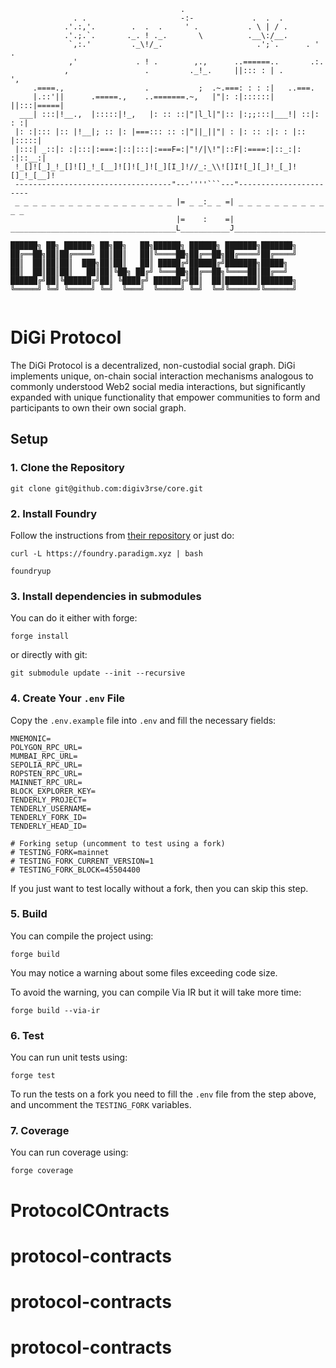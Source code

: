 ```
                                      .
              . .                     -:-             .  .  .
            .'.:,'.        .  .  .     ' .           . \ | / .
            .'.;.`.       ._. ! ._.       \          .__\:/__.
             `,:.'         ._\!/_.                     .';`.      . ' .
             ,'             . ! .        ,.,      ..======..       .:.
            ,                 .         ._!_.     ||::: : | .        ',
     .====.,                  .           ;  .~.===: : : :|   ..===.
     |.::'||      .=====.,    ..=======.~,   |"|: :|::::::|   ||:::|=====|
  ___| :::|!__.,  |:::::|!_,   |: :: ::|"|l_l|"|:: |:;;:::|___!| ::|: : :|
 |: :|::: |:: |!__|; :: |: |===::: :: :|"||_||"| : |: :: :|: : |:: |:::::|
 |:::| _::|: :|:::|:===:|::|:::|:===F=:|"!/|\!"|::F|:====:|::_:|: :|::__:|
 !_[]![_]_!_[]![]_!_[__]![]![_]![_][I_]!//_:_\\![]I![_][_]!_[_]![]_!_[__]!
 -----------------------------------"---''''```---"-----------------------
 _ _ _ _ _ _ _ _ _ _ _ _ _ _ _ _ _ _ |= _ _:_ _ =| _ _ _ _ _ _ _ _ _ _ _ _
                                     |=    :    =|                
_____________________________________L___________J________________________
                                                                                                         
██████╗ ██╗ ██████╗ ██╗██╗   ██╗██████╗ ██████╗ ███████╗███████╗
██╔══██╗██║██╔════╝ ██║██║   ██║╚════██╗██╔══██╗██╔════╝██╔════╝
██║  ██║██║██║  ███╗██║██║   ██║ █████╔╝██████╔╝███████╗█████╗  
██║  ██║██║██║   ██║██║╚██╗ ██╔╝ ╚═══██╗██╔══██╗╚════██║██╔══╝  
██████╔╝██║╚██████╔╝██║ ╚████╔╝ ██████╔╝██║  ██║███████║███████╗
╚═════╝ ╚═╝ ╚═════╝ ╚═╝  ╚═══╝  ╚═════╝ ╚═╝  ╚═╝╚══════╝╚══════╝


```

# DiGi Protocol

The DiGi Protocol is a decentralized, non-custodial social graph. DiGi implements unique, on-chain social interaction mechanisms analogous to commonly understood Web2 social media interactions, but significantly expanded with unique functionality that empower communities to form and participants to own their own social graph.

## Setup

### 1. Clone the Repository

```
git clone git@github.com:digiv3rse/core.git
```

### 2. Install Foundry

Follow the instructions from [their repository](https://book.getfoundry.sh/getting-started/installation) or just do:

```
curl -L https://foundry.paradigm.xyz | bash
```

```
foundryup
```

### 3. Install dependencies in submodules

You can do it either with forge:

```
forge install
```

or directly with git:

```
git submodule update --init --recursive
```

### 4. Create Your `.env` File

Copy the `.env.example` file into `.env` and fill the necessary fields:

```
MNEMONIC=
POLYGON_RPC_URL=
MUMBAI_RPC_URL=
SEPOLIA_RPC_URL=
ROPSTEN_RPC_URL=
MAINNET_RPC_URL=
BLOCK_EXPLORER_KEY=
TENDERLY_PROJECT=
TENDERLY_USERNAME=
TENDERLY_FORK_ID=
TENDERLY_HEAD_ID=

# Forking setup (uncomment to test using a fork)
# TESTING_FORK=mainnet
# TESTING_FORK_CURRENT_VERSION=1
# TESTING_FORK_BLOCK=45504400
```

If you just want to test locally without a fork, then you can skip this step.

### 5. Build

You can compile the project using:

```
forge build
```

You may notice a warning about some files exceeding code size.

To avoid the warning, you can compile Via IR but it will take more time:

```
forge build --via-ir
```

### 6. Test

You can run unit tests using:

```
forge test
```

To run the tests on a fork you need to fill the `.env` file from the step above, and uncomment the `TESTING_FORK` variables.

### 7. Coverage

You can run coverage using:

```
forge coverage
```
# ProtocolCOntracts
# protocol-contracts
# protocol-contracts
# protocol-contracts
